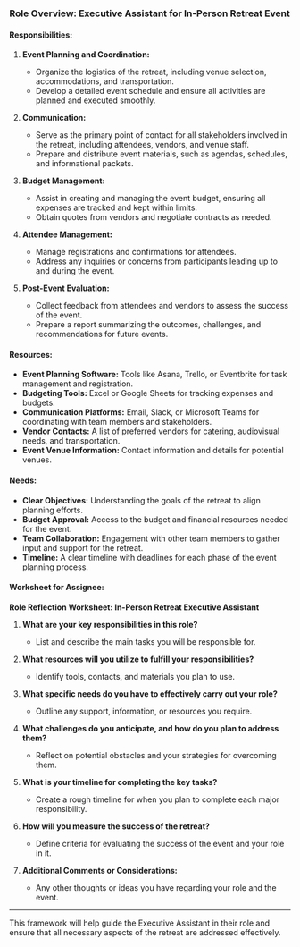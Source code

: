### Role Overview: Executive Assistant for In-Person Retreat Event

#### Responsibilities:
1. **Event Planning and Coordination:**
   - Organize the logistics of the retreat, including venue selection, accommodations, and transportation.
   - Develop a detailed event schedule and ensure all activities are planned and executed smoothly.

2. **Communication:**
   - Serve as the primary point of contact for all stakeholders involved in the retreat, including attendees, vendors, and venue staff.
   - Prepare and distribute event materials, such as agendas, schedules, and informational packets.

3. **Budget Management:**
   - Assist in creating and managing the event budget, ensuring all expenses are tracked and kept within limits.
   - Obtain quotes from vendors and negotiate contracts as needed.

4. **Attendee Management:**
   - Manage registrations and confirmations for attendees.
   - Address any inquiries or concerns from participants leading up to and during the event.

5. **Post-Event Evaluation:**
   - Collect feedback from attendees and vendors to assess the success of the event.
   - Prepare a report summarizing the outcomes, challenges, and recommendations for future events.

#### Resources:
- **Event Planning Software:** Tools like Asana, Trello, or Eventbrite for task management and registration.
- **Budgeting Tools:** Excel or Google Sheets for tracking expenses and budgets.
- **Communication Platforms:** Email, Slack, or Microsoft Teams for coordinating with team members and stakeholders.
- **Vendor Contacts:** A list of preferred vendors for catering, audiovisual needs, and transportation.
- **Event Venue Information:** Contact information and details for potential venues.

#### Needs:
- **Clear Objectives:** Understanding the goals of the retreat to align planning efforts.
- **Budget Approval:** Access to the budget and financial resources needed for the event.
- **Team Collaboration:** Engagement with other team members to gather input and support for the retreat.
- **Timeline:** A clear timeline with deadlines for each phase of the event planning process.

#### Worksheet for Assignee:
**Role Reflection Worksheet: In-Person Retreat Executive Assistant**

1. **What are your key responsibilities in this role?**
   - List and describe the main tasks you will be responsible for.

2. **What resources will you utilize to fulfill your responsibilities?**
   - Identify tools, contacts, and materials you plan to use.

3. **What specific needs do you have to effectively carry out your role?**
   - Outline any support, information, or resources you require.

4. **What challenges do you anticipate, and how do you plan to address them?**
   - Reflect on potential obstacles and your strategies for overcoming them.

5. **What is your timeline for completing the key tasks?**
   - Create a rough timeline for when you plan to complete each major responsibility.

6. **How will you measure the success of the retreat?**
   - Define criteria for evaluating the success of the event and your role in it.

7. **Additional Comments or Considerations:**
   - Any other thoughts or ideas you have regarding your role and the event.

---

This framework will help guide the Executive Assistant in their role and ensure that all necessary aspects of the retreat are addressed effectively.
